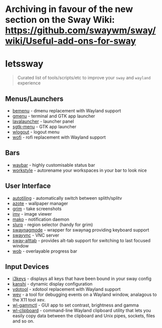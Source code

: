 # Archiving in favour of the new section on the Sway Wiki: https://github.com/swaywm/sway/wiki/Useful-add-ons-for-sway

# letssway
> Curated list of tools/scripts/etc to improve your `sway` and `wayland` experience

## Menus/Launchers
- [bemenu](https://github.com/Cloudef/bemenu) - dmenu replacement with Wayland support
- [gmenu](https://gitlab.com/tslocum/gmenu) - terminal and GTK app launcher
- [lavalauncher](https://git.sr.ht/%7Eleon_plickat/lavalauncher) - launcher panel
- [sgtk-menu](https://github.com/nwg-piotr/sgtk-menu) - GTK app launcher
- [wlogout](https://github.com/ArtsyMacaw/wlogout) - logout menu
- [wofi](https://hg.sr.ht/~scoopta/wofi) - rofi replacement with Wayland support

## Bars
- [waybar](https://github.com/Alexays/Waybar) - highly customisable status bar
- [workstyle](https://github.com/pierrechevalier83/workstyle) - autorename your workspaces in your bar to look nice

## User Interface
- [autotiling](https://github.com/nwg-piotr/autotiling) - automatically switch between splith/splitv
- [azote](https://github.com/nwg-piotr/azote) - wallpaper manager
- [grim](https://github.com/emersion/grim) - take screenshots
- [imv](https://github.com/eXeC64/imv) - image viewer
- [mako](https://github.com/emersion/mako) - notification daemon
- [slurp](https://github.com/emersion/slurp) - region selector (handy for grim)
- [swaynagmode](https://github.com/b0o/swaynagmode) - wrapper for swaynag providing keyboard support
- [swayvnc](https://github.com/any1/wayvnc) - VNC server
- [sway-alttab](https://github.com/reisub0/sway-alttab) - provides alt-tab support for switching to last focused window
- [wob](https://github.com/francma/wob) - overlayable progress bar

## Input Devices
- [i3keys](https://github.com/RasmusLindroth/i3keys) - displays all keys that have been bound in your sway config
- [kanshi](https://github.com/emersion/kanshi) - dynamic display configuration
- [ydotool](https://github.com/ReimuNotMoe/ydotool) - xdotool replacement with Wayland support
- [wev](https://git.sr.ht/~sircmpwn/wev) - a tool for debugging events on a Wayland window, analagous to the X11 tool xev.
- [wl-gammctl](https://github.com/mischw/wl-gammactl) - GUI app to set contrast, brightness and gamma
- [wl-clipboard](https://github.com/bugaevc/wl-clipboard) - command-line Wayland clipboard utility that lets you easily copy data between the clipboard and Unix pipes, sockets, files and so on.
